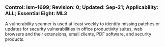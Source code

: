 ### Control: ism-1699; Revision: 0; Updated: Sep-21; Applicability: ALL; Essential Eight: ML3
<p>A vulnerability scanner is used at least weekly to identify missing patches or updates for security vulnerabilities in office productivity suites, web browsers and their extensions, email clients, PDF software, and security products.</p>